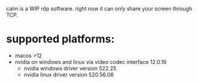 calm is a WIP rdp software. right now it can only share your screen through TCP.

# supported platforms:
- macos >12
- nvidia on windows and linux via video codec interface 12.0.16
  - nvidia windows driver version 522.25
  - nvidia linux driver version 520.56.06